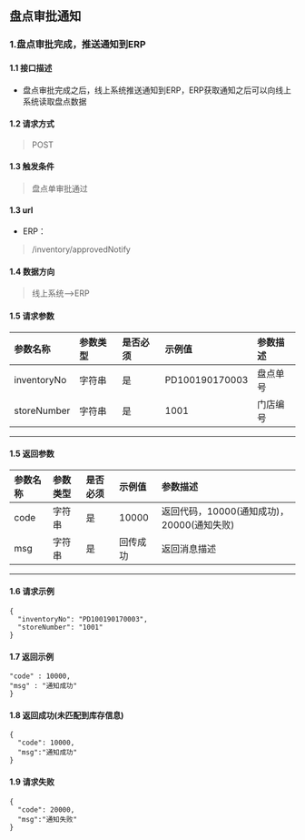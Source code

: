 ## 盘点审批通知
### 1.盘点审批完成，推送通知到ERP
#### 1.1 接口描述
* 盘点审批完成之后，线上系统推送通知到ERP，ERP获取通知之后可以向线上系统读取盘点数据
#### 1.2 请求方式
> POST
#### 1.3 触发条件
> 盘点单审批通过
#### 1.3 url
* ERP：
> /inventory/approvedNotify
#### 1.4 数据方向
> 线上系统-->ERP
#### 1.5 请求参数
| 参数名称 | 参数类型 | 是否必须 | 示例值 | 参数描述  |
| :---         |     :---      |     :--- | :--- | :--- |
| inventoryNo   | 字符串     | 是    | PD100190170003    | 盘点单号 |
| storeNumber   | 字符串     | 是    | 1001    | 门店编号 |
--------------------- 
#### 1.5 返回参数
| 参数名称 | 参数类型 | 是否必须 | 示例值 | 参数描述  |
| :---         |     :---      |     :--- | :--- | :--- |
| code   | 字符串     | 是    | 10000    | 返回代码，10000(通知成功)，20000(通知失败) |
| msg   | 字符串    | 是    | 回传成功    | 返回消息描述 |
--------------------- 
#### 1.6 请求示例
```
{
  "inventoryNo": "PD100190170003",
  "storeNumber": "1001"
}
```
#### 1.7 返回示例
 ``` 
 "code" : 10000,
 "msg" : "通知成功"
 }
```
#### 1.8 返回成功(未匹配到库存信息)
```
{
  "code": 10000,
  "msg":"通知成功"
}
```
#### 1.9 请求失败
```
{
  "code": 20000,
  "msg":"通知失败"
}
```

